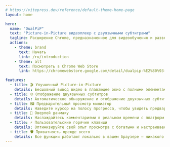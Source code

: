 ```yaml
---
# https://vitepress.dev/reference/default-theme-home-page
layout: home

hero:
  name: "DualPiP"
  text: "Picture-in-Picture видеоплеер с двуязычными субтитрами"
  tagline: Расширение Chrome, предназначенное для видеообучения и развлечений, которое преодолевает ограничения Picture-in-Picture браузера, предоставляя улучшенные возможности с двуязычными субтитрами, данмаку, миниатюрами и многим другим. Будь то просмотр сериалов, онлайн-курсов или изучение языков, это поможет вам смотреть и учиться одновременно с двойной эффективностью.
  actions:
    - theme: brand
      text: Начать
      link: /ru/introduction
    - theme: alt
      text: Посмотреть в Chrome Web Store
      link: https://chromewebstore.google.com/detail/dualpip-%E2%80%93-bilingual-subti/ddkmobcljbfggkmibabekgpbighaogpn

features:
  - title: 🎬 Улучшенный Picture-in-Picture
    details: Бесшовный вывод видео в плавающее окно с полными элементами управления воспроизведением — многозадачность без пропуска моментов.
  - title: 🌐 Отображение двуязычных субтитров
    details: Автоматическое обнаружение и отображение двуязычных субтитров на поддерживаемых видеосайтах — идеально для изучающих языки.
  - title: 🖼️ Предварительный просмотр миниатюр
    details: Наведите курсор на полосу прогресса, чтобы увидеть предварительный просмотр миниатюр, упрощая поиск ключевых сцен.
  - title: 💬 Оверлей данмаку
    details: Наслаждайтесь комментариями в реальном времени с платформ как Bilibili, NicoNico и live-стримов, прямо в режиме PiP.
  - title: ⚡ Пользовательские горячие клавиши
    details: Оптимизируйте свой опыт просмотра с богатыми и настраиваемыми горячими клавишами.
  - title: 🛡️ Приватность прежде всего
    details: Все функции работают локально в вашем браузере — никакого сбора данных, полностью безопасно.
---
```

